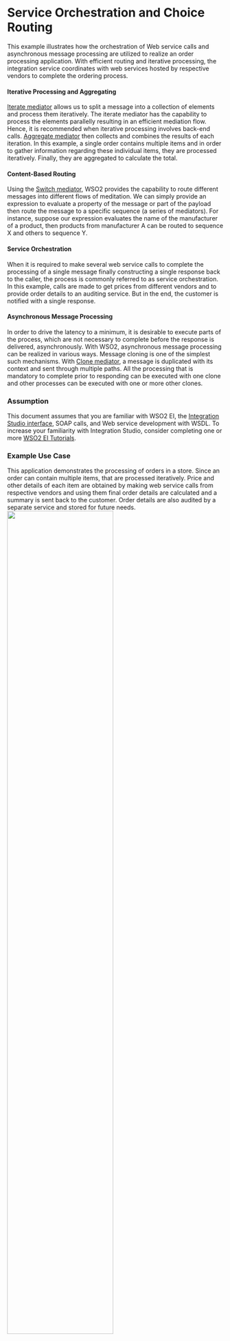 # Service Orchestration and Choice Routing

This example illustrates how the orchestration of Web service calls and asynchronous message processing are utilized to realize an order processing application. With efficient routing and iterative processing, the integration service coordinates with web services hosted by respective vendors to complete the ordering process.

#### Iterative Processing and Aggregating 

[Iterate mediator](https://ei.docs.wso2.com/en/latest/micro-integrator/references/mediators/iterate-Mediator/) allows us to split a message into a collection of elements and process them iteratively. The iterate mediator has the capability to process the elements parallelly resulting in an efficient mediation flow. Hence, it is recommended when iterative processing involves back-end calls. [Aggregate mediator](https://ei.docs.wso2.com/en/latest/micro-integrator/references/mediators/aggregate-Mediator/) then collects and combines the results of each iteration. In this example, a single order contains multiple items and in order to gather information regarding these individual items, they are processed iteratively. Finally, they are aggregated to calculate the total.

#### Content-Based Routing 

Using the [Switch mediator](https://ei.docs.wso2.com/en/latest/micro-integrator/references/mediators/switch-Mediator/), WSO2 provides the capability to route different messages into different flows of meditation. We can simply provide an expression to evaluate a property of the message or part of the payload then route the message to a specific sequence (a series of mediators). For instance, suppose our expression evaluates the name of the manufacturer of a product, then products from manufacturer A can be routed to sequence X and others to sequence Y.

#### Service Orchestration 
When it is required to make several web service calls to complete the processing of a single message finally constructing a single response back to the caller, the process is commonly referred to as service orchestration. In this example, calls are made to get prices from different vendors and to provide order details to an auditing service. But in the end, the customer is notified with a single response.

#### Asynchronous Message Processing
In order to drive the latency to a minimum, it is desirable to execute parts of the process, which are not necessary to complete before the response is delivered, asynchronously. With WSO2, asynchronous message processing can be realized in various ways. Message cloning is one of the simplest such mechanisms. With [Clone mediator](https://ei.docs.wso2.com/en/latest/micro-integrator/references/mediators/clone-Mediator/), a message is duplicated with its context and sent through multiple paths. All the processing that is mandatory to complete prior to responding can be executed with one clone and other processes can be executed with one or more other clones.

### Assumption

This document assumes that you are familiar with WSO2 EI, the 
[Integration Studio interface](https://ei.docs.wso2.com/en/latest/micro-integrator/overview/quick-start-guide/), SOAP calls, and Web service development with WSDL. To 
increase your familiarity with Integration Studio, consider completing one or more 
[WSO2 EI Tutorials](https://ei.docs.wso2.com/en/latest/micro-integrator/use-cases/integration-use-cases/).

### Example Use Case

This application demonstrates the processing of orders in a store. Since an order can contain multiple items, that are processed iteratively. Price and other details of each item are obtained by making web service calls from respective vendors and using them final order details are calculated and a summary is sent back to the customer. Order details are also audited by a separate service and stored for future needs.
<img width="70%" src="../../../docs/assets/images/migration-mule/service-orchestration-and-choice-routing-use-case.png">

### Set Up and Run the Example 

1. Install the MySQL server.
2. Download the JDBC driver for MySQL from [here](https://dev.mysql.com/downloads/connector/j/) and copy it to your 
``<MI_HOME>/lib`` directory where `MI_HOME` is the home directory of the distribution.
3. Start the MySQL server.
4. Create the database
    ```sql
    create database OrderProcess;
    ```
5. Create the tables `orders` and `order_audits`. 
    ```sql
   CREATE TABLE `orders` (  `id` varchar(256) NOT NULL,  `product_id` varchar(256) DEFAULT NULL,  `name` varchar(256) DEFAULT NULL,  `manufacturer` varchar(256) DEFAULT NULL,  `quantity` int(11) DEFAULT NULL,  `price` int(11) DEFAULT NULL,  PRIMARY KEY (`id`));
   CREATE TABLE `order_audits` ( `id` varchar(256) NOT NULL, `order_id` varchar(256) DEFAULT NULL,  `total_value` int(11) DEFAULT NULL,  PRIMARY KEY (`id`));
    ```
6. Create the user `process_manager` and grant access to the created tables. If you want to use an existing user, synapse configurations need to be updated with details of the relevant user:
    ```sql
    CREATE USER 'process_manager'@'localhost' IDENTIFIED BY 'process123';
    GRANT ALL PRIVILEGES ON `OrderProcess`.`orders` TO 'process_manager'@'localhost';
    GRANT ALL PRIVILEGES ON `OrderProcess`.`order_audits` TO 'process_manager'@'localhost';
    ```
7. Start WSO2 Integration Studio ([Installing WSO2 Integration Studio](https://ei.docs.wso2.com/en/latest/micro-integrator/develop/installing-WSO2-Integration-Studio/)).
8. In your menu in Studio, click the **File** menu. In the File menu select the **Import...** item.
9. In the Import window select the **Existing WSO2 Projects into workspace** under **WSO2** folder.
10. Browse and select the file path to the downloaded sample of this Github project 
(`integration-studio-examples/migration/mule/service-orchestration-and-choice-routing`) and click **finish**.
11. Run the sample by right click on the **ProcessOrderCompositeApplication** under the main 
**service-orchestration-and-choice-routing** project and selecting **Export Project Artifacts and Run**.
12. Open HTTP Client in Integration Studio. Follow [HTTP Client Guidelines](../../../docs/common/adding-http-client-to-integration-studio.md)
to open HTTP Client if the window is not visible in the interface.
13. Make a POST request to `http://localhost:8290/services/Orders`.
14. Add following `SOAPAction` and `Content-Type` headers.
    - SOAPAction: processOrder
    - Content-Type: text/xml
15. Add the following input payload.
    ```xml
    <soapenv:Envelope 
     	xmlns:soapenv="http://schemas.xmlsoap.org/soap/envelope/" 
     	xmlns:ord="http://orders.wso2.org/">
        <soapenv:Header/>
        <soapenv:Body>
           <ord:processOrder>
                 <order>
                 <orderId>1223</orderId>
                 <customer>
                    <address>Main Street 123</address>
                    <firstName>John</firstName>
                    <lastName>Doe</lastName>
                 </customer>
                <item>
                   <manufacturer>Samsung</manufacturer>
                   <name>s-10</name>
                   <productId>SM350</productId>
                   <quantity>1</quantity>
                </item>
                <item>
                   <manufacturer>SoftSell</manufacturer>
                   <name>B12</name>
                   <productId>LK12</productId>
                   <quantity>2</quantity>
                </item>              
              </order>
           </ord:processOrder>
        </soapenv:Body>
     </soapenv:Envelope>
    ```
16. Following response can be observed in the HTTP Response pane.
    ```xml
    <?xml version='1.0' encoding='UTF-8'?>
    <soap:Response xmlns:soap="http://schemas.xmlsoap.org/soap/envelope">
        <message>"Order 1223 was processed successfully" </message>
    </soap:Response>
    ```
	
### How It Works
When an order is received (by the Orders proxy), first the payload is converted to JSON using the [DataMapper mediator](https://ei.docs.wso2.com/en/latest/micro-integrator/references/mediators/data-Mapper-Mediator/) which is then passed on to the **Iterative mediator** to split the message into individual items of the order. According to the manufacturer of the item, items are then passed into different sequences. If the manufacturer is `Samsung`, then the item is routed to the **SamsungOrder sequence**. Otherwise, to the **InHouseOrder sequnece**. These sequences obtain prices for each item by calling the respective web services and return them. **Aggregator mediator** aggregate all the responses and calculate the total value of the order. Next, the **Clone mediator** creates two copies of the message. One message is used to send the response while the other is used to invoke the **Audit_service sequence**. The followings are the components of the application.

#### Orders Proxy Service
Order service is the point of entry of an order. The service, exposed as a SOAP-based Web service, accepts the order, process items iteratively, and sends an order summary to the customer.
<img width="80%" src="../../../docs/assets/images/migration-mule/service-orchestration-and-choice-routing-order-proxy.png">

#### SamsungOrderService Proxy Service
The external Web service representing the vendor `Samsung`.

#### SamsungOrder sequence
When the manufacturer of the item is `Samsung`, the item is passed to this sequence which calls the vendor `SamsungOrderService` to obtain price and other information from the vendor.
<img width="60%" src="../../../docs/assets/images/migration-mule/service-orchestration-and-choice-routing-samsung-order-sequence.png">

#### InHouseOrder sequnece 
When the manufacturer of the item is not `Samsung`, the item is passed to this sequence which calls the in house RESTful PriceService API to obtain price and log order data.
<img width="60%" src="../../../docs/assets/images/migration-mule/service-orchestration-and-choice-routing-in-order-sequence.png">

#### Audit_service sequence
Audits the order and logs the results.

#### PriceService API
Provides prices for non-Samsung products.

### Go Further 

* Learn more about [Message Routing](https://ei.docs.wso2.com/en/latest/micro-integrator/use-cases/tutorials/routing-requests-based-on-message-content/).
* Learn more about [Service Orchestration](https://ei.docs.wso2.com/en/latest/micro-integrator/use-cases/tutorials/exposing-several-services-as-a-single-service/). 
* Learn more about [Asynchronous Messaging](https://ei.docs.wso2.com/en/latest/micro-integrator/use-cases/tutorials/storing-and-forwarding-messages/).
* Read more on [WSO2 Proxy Services](https://ei.docs.wso2.com/en/latest/micro-integrator/use-cases/examples/proxy_service_examples/Introduction-to-Proxy-Services/)
* Read more on [Iterate Mediator](https://ei.docs.wso2.com/en/latest/micro-integrator/references/mediators/iterate-Mediator/)
* Read more on [DB Report Mediator](https://ei.docs.wso2.com/en/latest/micro-integrator/references/mediators/dB-Report-Mediator/)
* Read more on [Clone Mediator](https://ei.docs.wso2.com/en/latest/micro-integrator/references/mediators/clone-Mediator/)